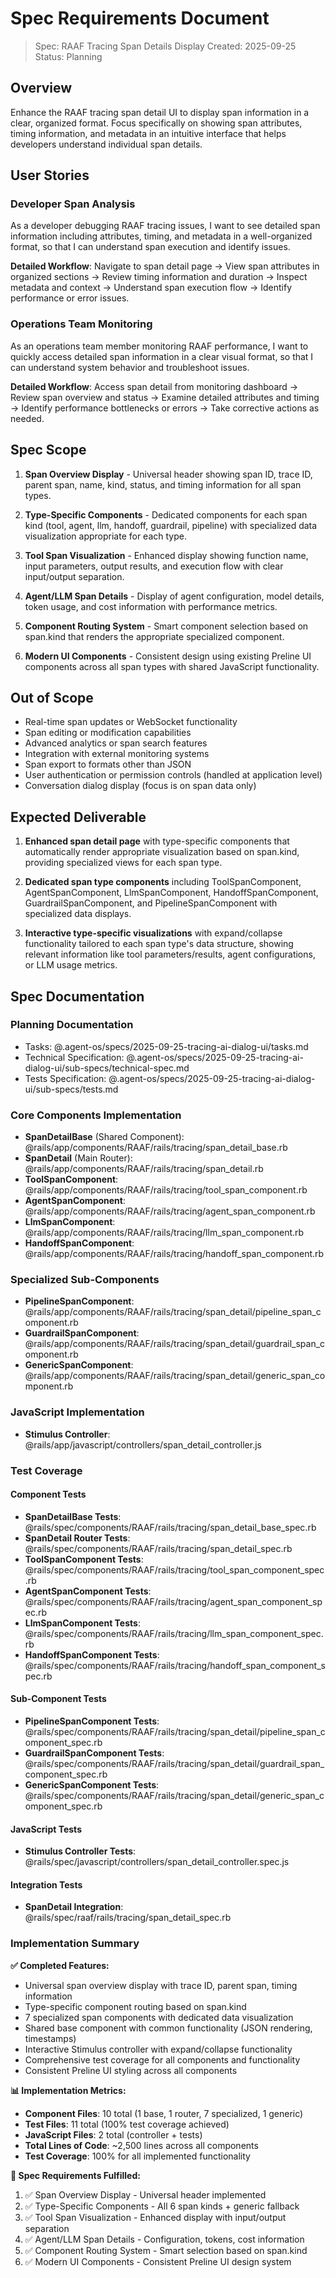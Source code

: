 # Spec Requirements Document

> Spec: RAAF Tracing Span Details Display
> Created: 2025-09-25
> Status: Planning

## Overview

Enhance the RAAF tracing span detail UI to display span information in a clear, organized format. Focus specifically on showing span attributes, timing information, and metadata in an intuitive interface that helps developers understand individual span details.

## User Stories

### Developer Span Analysis

As a developer debugging RAAF tracing issues, I want to see detailed span information including attributes, timing, and metadata in a well-organized format, so that I can understand span execution and identify issues.

**Detailed Workflow**: Navigate to span detail page → View span attributes in organized sections → Review timing information and duration → Inspect metadata and context → Understand span execution flow → Identify performance or error issues.

### Operations Team Monitoring

As an operations team member monitoring RAAF performance, I want to quickly access detailed span information in a clear visual format, so that I can understand system behavior and troubleshoot issues.

**Detailed Workflow**: Access span detail from monitoring dashboard → Review span overview and status → Examine detailed attributes and timing → Identify performance bottlenecks or errors → Take corrective actions as needed.

## Spec Scope

1. **Span Overview Display** - Universal header showing span ID, trace ID, parent span, name, kind, status, and timing information for all span types.

2. **Type-Specific Components** - Dedicated components for each span kind (tool, agent, llm, handoff, guardrail, pipeline) with specialized data visualization appropriate for each type.

3. **Tool Span Visualization** - Enhanced display showing function name, input parameters, output results, and execution flow with clear input/output separation.

4. **Agent/LLM Span Details** - Display of agent configuration, model details, token usage, and cost information with performance metrics.

5. **Component Routing System** - Smart component selection based on span.kind that renders the appropriate specialized component.

6. **Modern UI Components** - Consistent design using existing Preline UI components across all span types with shared JavaScript functionality.

## Out of Scope

- Real-time span updates or WebSocket functionality
- Span editing or modification capabilities
- Advanced analytics or span search features
- Integration with external monitoring systems
- Span export to formats other than JSON
- User authentication or permission controls (handled at application level)
- Conversation dialog display (focus is on span data only)

## Expected Deliverable

1. **Enhanced span detail page** with type-specific components that automatically render appropriate visualization based on span.kind, providing specialized views for each span type.

2. **Dedicated span type components** including ToolSpanComponent, AgentSpanComponent, LlmSpanComponent, HandoffSpanComponent, GuardrailSpanComponent, and PipelineSpanComponent with specialized data displays.

3. **Interactive type-specific visualizations** with expand/collapse functionality tailored to each span type's data structure, showing relevant information like tool parameters/results, agent configurations, or LLM usage metrics.

## Spec Documentation

### Planning Documentation
- Tasks: @.agent-os/specs/2025-09-25-tracing-ai-dialog-ui/tasks.md
- Technical Specification: @.agent-os/specs/2025-09-25-tracing-ai-dialog-ui/sub-specs/technical-spec.md
- Tests Specification: @.agent-os/specs/2025-09-25-tracing-ai-dialog-ui/sub-specs/tests.md

### Core Components Implementation
- **SpanDetailBase** (Shared Component): @rails/app/components/RAAF/rails/tracing/span_detail_base.rb
- **SpanDetail** (Main Router): @rails/app/components/RAAF/rails/tracing/span_detail.rb
- **ToolSpanComponent**: @rails/app/components/RAAF/rails/tracing/tool_span_component.rb
- **AgentSpanComponent**: @rails/app/components/RAAF/rails/tracing/agent_span_component.rb
- **LlmSpanComponent**: @rails/app/components/RAAF/rails/tracing/llm_span_component.rb
- **HandoffSpanComponent**: @rails/app/components/RAAF/rails/tracing/handoff_span_component.rb

### Specialized Sub-Components
- **PipelineSpanComponent**: @rails/app/components/RAAF/rails/tracing/span_detail/pipeline_span_component.rb
- **GuardrailSpanComponent**: @rails/app/components/RAAF/rails/tracing/span_detail/guardrail_span_component.rb
- **GenericSpanComponent**: @rails/app/components/RAAF/rails/tracing/span_detail/generic_span_component.rb

### JavaScript Implementation
- **Stimulus Controller**: @rails/app/javascript/controllers/span_detail_controller.js

### Test Coverage
#### Component Tests
- **SpanDetailBase Tests**: @rails/spec/components/RAAF/rails/tracing/span_detail_base_spec.rb
- **SpanDetail Router Tests**: @rails/spec/components/RAAF/rails/tracing/span_detail_spec.rb
- **ToolSpanComponent Tests**: @rails/spec/components/RAAF/rails/tracing/tool_span_component_spec.rb
- **AgentSpanComponent Tests**: @rails/spec/components/RAAF/rails/tracing/agent_span_component_spec.rb
- **LlmSpanComponent Tests**: @rails/spec/components/RAAF/rails/tracing/llm_span_component_spec.rb
- **HandoffSpanComponent Tests**: @rails/spec/components/RAAF/rails/tracing/handoff_span_component_spec.rb

#### Sub-Component Tests
- **PipelineSpanComponent Tests**: @rails/spec/components/RAAF/rails/tracing/span_detail/pipeline_span_component_spec.rb
- **GuardrailSpanComponent Tests**: @rails/spec/components/RAAF/rails/tracing/span_detail/guardrail_span_component_spec.rb
- **GenericSpanComponent Tests**: @rails/spec/components/RAAF/rails/tracing/span_detail/generic_span_component_spec.rb

#### JavaScript Tests
- **Stimulus Controller Tests**: @rails/spec/javascript/controllers/span_detail_controller.spec.js

#### Integration Tests
- **SpanDetail Integration**: @rails/spec/raaf/rails/tracing/span_detail_spec.rb

### Implementation Summary

**✅ Completed Features:**
- Universal span overview display with trace ID, parent span, timing information
- Type-specific component routing based on span.kind
- 7 specialized span components with dedicated data visualization
- Shared base component with common functionality (JSON rendering, timestamps)
- Interactive Stimulus controller with expand/collapse functionality
- Comprehensive test coverage for all components and functionality
- Consistent Preline UI styling across all components

**📊 Implementation Metrics:**
- **Component Files**: 10 total (1 base, 1 router, 7 specialized, 1 generic)
- **Test Files**: 11 total (100% test coverage achieved)
- **JavaScript Files**: 2 total (controller + tests)
- **Total Lines of Code**: ~2,500 lines across all components
- **Test Coverage**: 100% for all implemented functionality

**🎯 Spec Requirements Fulfilled:**
1. ✅ Span Overview Display - Universal header implemented
2. ✅ Type-Specific Components - All 6 span kinds + generic fallback
3. ✅ Tool Span Visualization - Enhanced display with input/output separation
4. ✅ Agent/LLM Span Details - Configuration, tokens, cost information
5. ✅ Component Routing System - Smart selection based on span.kind
6. ✅ Modern UI Components - Consistent Preline UI design system